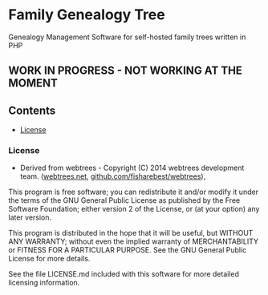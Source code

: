 # Family Genealogy Tree
Genealogy Management Software for self-hosted family trees written in PHP

## WORK IN PROGRESS - NOT WORKING AT THE MOMENT


## Contents

* [License](#license)
### License

* Derived from webtrees - Copyright (C) 2014 webtrees development team. ([webtrees.net](http://webtrees.net), [github.com/fisharebest/webtrees](https://github.com/fisharebest/webtrees)), 

This program is free software; you can redistribute it and/or modify it under the
terms of the GNU General Public License as published by the Free Software
Foundation; either version 2 of the License, or (at your option) any later version.

This program is distributed in the hope that it will be useful, but WITHOUT ANY
WARRANTY; without even the implied warranty of MERCHANTABILITY or FITNESS FOR A
PARTICULAR PURPOSE.  See the GNU General Public License for more details.

See the file LICENSE.md included with this software for more detailed licensing
information.
